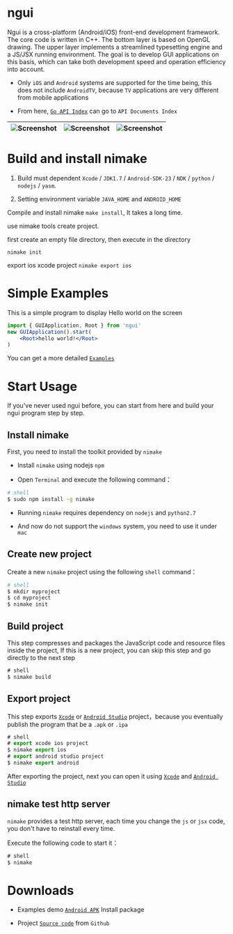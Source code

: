 ngui
===============

Ngui is a cross-platform (Android/iOS) front-end development framework. The core code is written in C++. The bottom layer is based on OpenGL drawing. The upper layer implements a streamlined typesetting engine and a JS/JSX running environment. The goal is to develop GUI applications on this basis, which can take both development speed and operation efficiency into account.

* Only `iOS` and `Android` systems are supported for the time being, this does not include `AndroidTV`, because `TV` applications are very different from mobile applications

* From here, [`Go API Index`](http://ngui.fun/doc/) can go to `API Documents Index`

| ![Screenshot](http://ngui.fun/img/0x0ss.jpg) | ![Screenshot](http://ngui.fun/img/0x0ss_3.jpg) | ![Screenshot](http://ngui.fun/img/0x0ss_4.jpg) |
|--|--|--|


Build and install nimake
===============

1. Build must dependent `Xcode` / `JDK1.7` / `Android-SDK-23` / `NDK` / `python` / `nodejs` / `yasm`.

2. Setting environment variable `JAVA_HOME` and `ANDROID_HOME`

Compile and install nimake `make install`, It takes a long time.

use nimake tools create project.

first create an empty file directory, then execute in the directory

`nimake init`

export ios xcode project `nimake export ios`


# Simple Examples

This is a simple program to display Hello world on the screen

```jsx
import { GUIApplication, Root } from 'ngui'
new GUIApplication().start(
	<Root>hello world!</Root>
)
```

You can get a more detailed [`Examples`]

# Start Usage

If you've never used ngui before, you can start from here and build your ngui program step by step.

## Install nimake

First, you need to install the toolkit provided by `nimake`

* Install `nimake` using nodejs `npm` 

* Open `Terminal` and execute the following command：

```sh
# shell
$ sudo npm install -g nimake

```
	
* Running `nimake` requires dependency on `nodejs` and `python2.7`

* And now do not support the `windows` system, you need to use it under `mac`

## Create new project

Create a new `nimake` project using the following `shell` command：

```sh
# shell
$ mkdir myproject
$ cd myproject
$ nimake init
```

## Build project

This step compresses and packages the JavaScript code and resource files inside the project,
If this is a new project, you can skip this step and go directly to the next step

```js
# shell
$ nimake build
```

## Export project

This step exports [`Xcode`] or [`Android Studio`] project，because you eventually publish the program that be a `.apk` or `.ipa`

```js
# shell
# export xcode ios project
$ nimake export ios
# export android studio project
$ nimake export android
```

After exporting the project, next you can open it using [`Xcode`] and [`Android Studio`]

## nimake test http server

`nimake` provides a test http server, each time you change the `js` or `jsx` code, you don't have to reinstall every time.

Execute the following code to start it：

```js
# shell
$ nimake
```

# Downloads

* Examples demo [`Android APK`] Install package

* Project [`Source code`] from `Github`


[`Examples`]: https://github.com/louis-tru/ngui/tree/master/demo
[`Xcode`]: https://developer.apple.com/library/content/documentation/IDEs/Conceptual/AppDistributionGuide/ConfiguringYourApp/ConfiguringYourApp.html
[`Android Studio`]: https://developer.android.com/studio/projects/create-project.html
[`Android APK`]: https://github.com/louis-tru/ngui/releases/download/v0.1.0/examples-release.apk
[`NPM`]: https://www.npmjs.com/package/nimake
[`Source code`]: https://github.com/louis-tru/ngui
